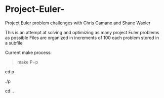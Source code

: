 # Project-Euler-
Project Euler problem challenges with Chris Camano and Shane Waxler

This is an attempt at solving and optimizing as many project Euler problems as possible 
Files are organized in increments of 100 each problem stored in a subfile

Current make process:
> make P=p<problem-number>
  
  cd p<problem-number>
  
  ./p<problem-number>
  
  cd ..
  
